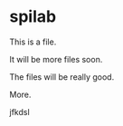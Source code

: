 # spilab

This is a file.


It will be more files soon.

The files will be really good.

More.

jfkdsl
